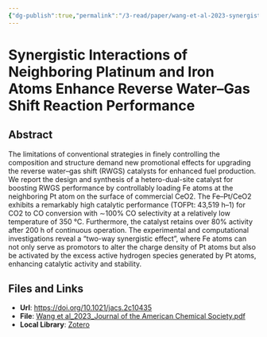 ```yaml
---
{"dg-publish":true,"permalink":"/3-read/paper/wang-et-al-2023-synergistic-interactions-of-neighboring-platinum-and-iron-atoms-enhance-reverse-water-gas-shift-reaction-performance/","tags":["paper/viewed"],"created":"2023-08-25-Friday 18:58:49","updated":"2023-08-25-Friday 18:58:54"}
---
```



# Synergistic Interactions of Neighboring Platinum and Iron Atoms Enhance Reverse Water–Gas Shift Reaction Performance

## Abstract

The limitations of conventional strategies in finely controlling the composition and structure demand new promotional effects for upgrading the reverse water–gas shift (RWGS) catalysts for enhanced fuel production. We report the design and synthesis of a hetero-dual-site catalyst for boosting RWGS performance by controllably loading Fe atoms at the neighboring Pt atom on the surface of commercial CeO2. The Fe–Pt/CeO2 exhibits a remarkably high catalytic performance (TOFPt: 43,519 h–1) for CO2 to CO conversion with ∼100% CO selectivity at a relatively low temperature of 350 °C. Furthermore, the catalyst retains over 80% activity after 200 h of continuous operation. The experimental and computational investigations reveal a “two-way synergistic effect”, where Fe atoms can not only serve as promotors to alter the charge density of Pt atoms but also be activated by the excess active hydrogen species generated by Pt atoms, enhancing catalytic activity and stability.

## Files and Links

- **Url**: https://doi.org/10.1021/jacs.2c10435
- **File**: [Wang et al_2023_Journal of the American Chemical Society.pdf](file:///C:%5CUsers%5Clengb%5COneDrive%20-%20lleng%5CZotero%5CBimetallic%20synergy%5CWang%20et%20al_2023_Journal%20of%20the%20American%20Chemical%20Society.pdf)
- **Local Library**: [Zotero](zotero://select/library/items/MASV7X98)